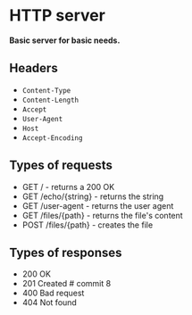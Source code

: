 # HTTP server

**Basic server for basic needs.**

## Headers

- `Content-Type`
- `Content-Length`
- `Accept`
- `User-Agent`
- `Host`
- `Accept-Encoding`

## Types of requests

- GET / - returns a 200 OK
- GET /echo/{string} - returns the string
- GET /user-agent - returns the user agent
- GET /files/{path} - returns the file's content
- POST /files/{path} - creates the file

## Types of responses

- 200 OK
- 201 Created  # commit 8
- 400 Bad request
- 404 Not found